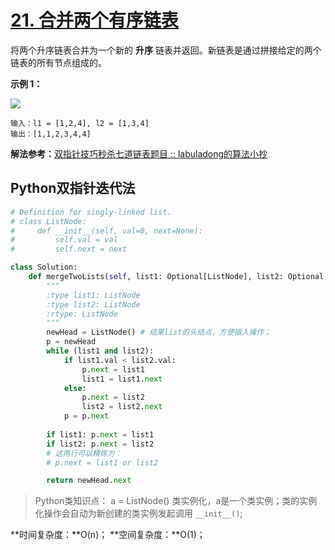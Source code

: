 # [21. 合并两个有序链表](https://leetcode-cn.com/problems/merge-two-sorted-lists/)

将两个升序链表合并为一个新的 **升序** 链表并返回。新链表是通过拼接给定的两个链表的所有节点组成的。 

**示例 1：**

![](https://tva1.sinaimg.cn/large/e6c9d24ely1h1dtlnfkxcj20ie08eq38.jpg)

```
输入：l1 = [1,2,4], l2 = [1,3,4]
输出：[1,1,2,3,4,4]
```

**解法参考：**[双指针技巧秒杀七道链表题目 :: labuladong的算法小抄](https://labuladong.github.io/algo/2/17/16/#合并两个有序链表)

## Python双指针迭代法

```python
# Definition for singly-linked list.
# class ListNode:
#     def __init__(self, val=0, next=None): 
#         self.val = val
#         self.next = next

class Solution:
    def mergeTwoLists(self, list1: Optional[ListNode], list2: Optional[ListNode]) -> Optional[ListNode]:
        """
        :type list1: ListNode
        :type list2: ListNode
        :rtype: ListNode
        """
        newHead = ListNode() # 结果list的头结点，方便插入操作；
        p = newHead
        while (list1 and list2):
            if list1.val < list2.val:
                p.next = list1
                list1 = list1.next
            else:
                p.next = list2 
                list2 = list2.next
            p = p.next
        
        if list1: p.next = list1
        if list2: p.next = list2
        # 这两行可以精炼为：
        # p.next = list1 or list2

        return newHead.next
```

> Python类知识点：
> a = ListNode() 类实例化，a是一个类实例；类的实例化操作会自动为新创建的类实例发起调用 `__init__()`;

**时间复杂度：**O(n)；
**空间复杂度：**O(1)；
